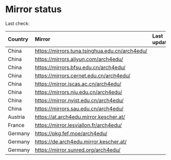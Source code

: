 <script src="./time.js"></script>
# Mirror status
Last check: <script type="text/javascript">localize(1713626259.8185828);</script>

|Country|Mirror|Last update|
|:------|:-----|:----------|
|China|https://mirrors.tuna.tsinghua.edu.cn/arch4edu/|<script type="text/javascript">localize(1713594754);</script>|
|China|https://mirrors.aliyun.com/arch4edu/|<script type="text/javascript">localize(1713594754);</script>|
|China|https://mirrors.bfsu.edu.cn/arch4edu/|<script type="text/javascript">localize(1713594754);</script>|
|China|https://mirrors.cernet.edu.cn/arch4edu/|<script type="text/javascript">localize(1713594754);</script>|
|China|https://mirror.iscas.ac.cn/arch4edu/|<script type="text/javascript">localize(1713594754);</script>|
|China|https://mirrors.nju.edu.cn/arch4edu/|<script type="text/javascript">localize(1713551410);</script>|
|China|https://mirror.nyist.edu.cn/arch4edu/|<script type="text/javascript">localize(1713594754);</script>|
|China|https://mirrors.sau.edu.cn/arch4edu/|<script type="text/javascript">localize(1713594754);</script>|
|Austria|https://at.arch4edu.mirror.kescher.at/|<script type="text/javascript">localize(1713594754);</script>|
|France|https://mirror.lesviallon.fr/arch4edu/|<script type="text/javascript">localize(1713594754);</script>|
|Germany|https://pkg.fef.moe/arch4edu/|<script type="text/javascript">localize(1713594754);</script>|
|Germany|https://de.arch4edu.mirror.kescher.at/|<script type="text/javascript">localize(1713594754);</script>|
|Germany|https://mirror.sunred.org/arch4edu/|<script type="text/javascript">localize(1713594754);</script>|

<script src="./tablefilter/tablefilter.js"></script>
<script src="./table.js"></script>